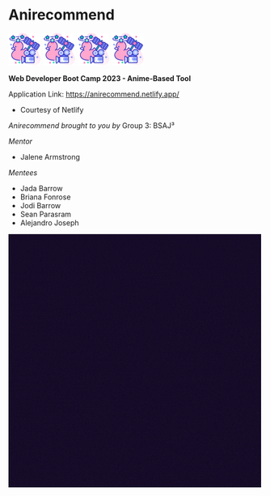 # Anirecommend
![ani_icon](favicon.png) ![ani_icon](favicon.png) ![ani_icon](favicon.png) ![ani_icon](favicon.png)

**Web Developer Boot Camp 2023 - Anime-Based Tool**

Application Link: https://anirecommend.netlify.app/
- Courtesy of Netlify

_Anirecommend brought to you by_
Group 3: BSAJ³

_Mentor_
- Jalene Armstrong

_Mentees_
- Jada Barrow
- Briana Fonrose
- Jodi Barrow
- Sean Parasram
- Alejandro Joseph

![ani_logo](assests/logo.gif)
